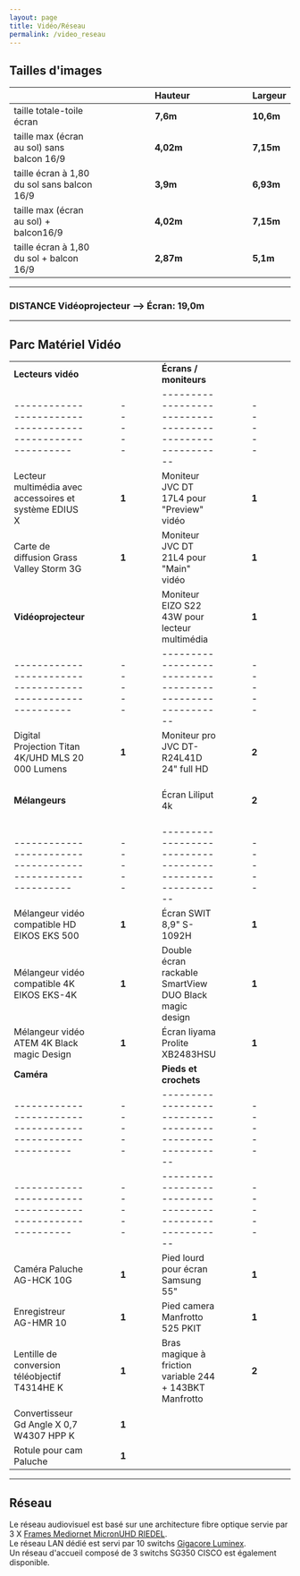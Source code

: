 ```yaml
---
layout: page
title: Vidéo/Réseau
permalink: /video_reseau
---
```


## Tailles d'images

|                                             |     |     |     |     |     |     | **Hauteur** |     |     |     |     |     |     | **Largeur** |
| ------------------------------------------- | --- | --- | --- | --- | --- | --- | ----------- | --- | --- | --- | --- | --- | --- | ----------- |
| taille totale-toile écran                   |     |     |     |     |     |     | **7,6m**    |     |     |     |     |     |     | **10,6m**   |
| taille max (écran au sol) sans balcon 16/9  |     |     |     |     |     |     | **4,02m**   |     |     |     |     |     |     | **7,15m**   |
| taille écran à 1,80 du sol sans balcon 16/9 |     |     |     |     |     |     | **3,9m**    |     |     |     |     |     |     | **6,93m**   |
| taille max (écran au sol) + balcon16/9      |     |     |     |     |     |     | **4,02m**   |     |     |     |     |     |     | **7,15m**   |
| taille écran à 1,80 du sol + balcon 16/9    |     |     |     |     |     |     | **2,87m**   |     |     |     |     |     |     | **5,1m**    |

---

### DISTANCE Vidéoprojecteur --> Écran: 19,0m

---

## Parc Matériel Vidéo

|                                                            |     |     |     |       |     |     |     |                                                          |     |     |     |       |     |     |     |                                                    |     |     |     |       |
| ---------------------------------------------------------- | --- | --- | --- | ----- | --- | --- | --- | -------------------------------------------------------- | --- | --- | --- | ----- | --- | --- | --- | -------------------------------------------------- | --- | --- | --- | ----- |
| **Lecteurs vidéo**                                         |     |     |     |       |     |     |     | **Écrans / moniteurs**                                   |     |     |     |       |     |     |     | **Divers**                                         |     |     |     |       |
| ---------------------------------------------------------- |     |     |     | ----- |     |     |     | -------------------------------------------------------- |     |     |     | ----- |     |     |     | -------------------------------------------------- |     |     |     | ----- |
| Lecteur multimédia avec accessoires et système EDIUS X     |     |     |     | **1** |     |     |     | Moniteur JVC DT 17L4 pour "Preview" vidéo                |     |     |     | **1** |     |     |     | Blackmagic Webpresenter                            |     |     |     | **1** |
| Carte de diffusion Grass Valley Storm 3G                   |     |     |     | **1** |     |     |     | Moniteur JVC DT 21L4 pour "Main" vidéo                   |     |     |     | **1** |     |     |     | Mini converter Blackmagic Desing SDI to analog.    |     |     |     | **2** |
| **Vidéoprojecteur**                                        |     |     |     |       |     |     |     | Moniteur EIZO S22 43W pour lecteur multimédia            |     |     |     | **1** |     |     |     | Mini converter Blackmagic Desing Distrib SDI       |     |     |     | **1** |
| ---------------------------------------------------------- |     |     |     | ----- |     |     |     | -------------------------------------------------------- |     |     |     | ----- |     |     |     | -------------------------------------------------- |     |     |     | ----- |
| Digital Projection Titan 4K/UHD MLS 20 000 Lumens          |     |     |     | **1** |     |     |     | Moniteur pro JVC DT-R24L41D  24" full HD                 |     |     |     | **2** |     |     |     | DVI Extender Blackmagic Design                     |     |     |     | **1** |
| **Mélangeurs**                                             |     |     |     |       |     |     |     | Écran Liliput 4k                                         |     |     |     | **2** |     |     |     | boîtier émetteur/récepteur fibre / SDI AJA FIDO-TR |     |     |     | **4** |
| ---------------------------------------------------------- |     |     |     | ----- |     |     |     | -------------------------------------------------------- |     |     |     | ----- |     |     |     | -------------------------------------------------- |     |     |     | ----- |
| Mélangeur vidéo compatible HD EIKOS EKS 500                |     |     |     | **1** |     |     |     | Écran SWIT 8,9" S-1092H                                  |     |     |     | **1** |     |     |     | Convertisseur Grass-Valley ADVC-G1                 |     |     |     | **1** |
| Mélangeur vidéo compatible 4K EIKOS EKS-4K                 |     |     |     | **1** |     |     |     | Double écran rackable SmartView DUO Black magic design   |     |     |     | **1** |     |     |     | Distributeur Gefen EXT DVI 142DL                   |     |     |     | **1** |
| Mélangeur vidéo ATEM 4K Black magic Design                 |     |     |     | **1** |     |     |     | Écran Iiyama Prolite XB2483HSU                           |     |     |     | **1** |     |     |     | DA2DVI-HDCP-Pro Lightware                          |     |     |     | **1** |
| **Caméra**                                                 |     |     |     |       |     |     |     | **Pieds et crochets**                                    |     |     |     |       |     |     |     | Infinity ALIF1000R (RX+TX)                         |     |     |     | **1** |
| ---------------------------------------------------------- |     |     |     | ----- |     |     |     | -------------------------------------------------------- |     |     |     | ----- |     |     |     | -------------------------------------------------- |     |     |     | ----- |
| ---------------------------------------------------------- |     |     |     | ----- |     |     |     | -------------------------------------------------------- |     |     |     | ----- |     |     |     | -------------------------------------------------- |     |     |     | ----- |
| Caméra Paluche AG-HCK 10G                                  |     |     |     | **1** |     |     |     | Pied lourd pour écran Samsung 55"                        |     |     |     | **1** |     |     |     | ROI DVI/HDMI to SDI  AJA                           |     |     |     | **2** |
| Enregistreur AG-HMR 10                                     |     |     |     | **1** |     |     |     | Pied camera Manfrotto 525 PKIT                           |     |     |     | **1** |     |     |     | Model HI5  HD-SDI/HDMI to HDMI  AJA                |     |     |     | **2** |
| Lentille de conversion téléobjectif T4314HE K              |     |     |     | **1** |     |     |     | Bras magique à friction variable 244 + 143BKT  Manfrotto |     |     |     | **2** |     |     |     | Skype Newtek Talkshow VS-100 + Clavier             |     |     |     | **1** |
| Convertisseur Gd Angle X 0,7 W4307 HPP K                   |     |     |     | **1** |     |     |     |                                                          |     |     |     |       |     |     |     | lcd elgato                                         |     |     |     |       |
| Rotule pour cam Paluche                                    |     |     |     | **1** |     |     |     |                                                          |     |     |     |       |     |     |     |                                                    |     |     |     |       |

---

## Réseau

Le réseau audiovisuel est basé sur une architecture fibre optique servie par 3 X [Frames Mediornet MicronUHD RIEDEL](https://riedel.net).  
Le réseau LAN dédié est servi par 10 switchs [Gigacore Luminex](https://luminex.be).  
Un réseau d'accueil composé de 3 switchs SG350 CISCO est également disponible.
